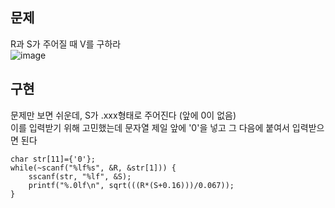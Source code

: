 ## 문제
R과 S가 주어질 때 V를 구하라  
![image](https://user-images.githubusercontent.com/44667299/133193689-63ac59da-14e6-4f1e-9379-0ef70b8e3370.png)

## 구현
문제만 보면 쉬운데, S가 .xxx형태로 주어진다 (앞에 0이 없음)  
이를 입력받기 위해 고민했는데 문자열 제일 앞에 '0'을 넣고 그 다음에 붙여서 입력받으면 된다
```
char str[11]={'0'};
while(~scanf("%lf%s", &R, &str[1])) {
	sscanf(str, "%lf", &S);
	printf("%.0lf\n", sqrt(((R*(S+0.16)))/0.067));
}
```

